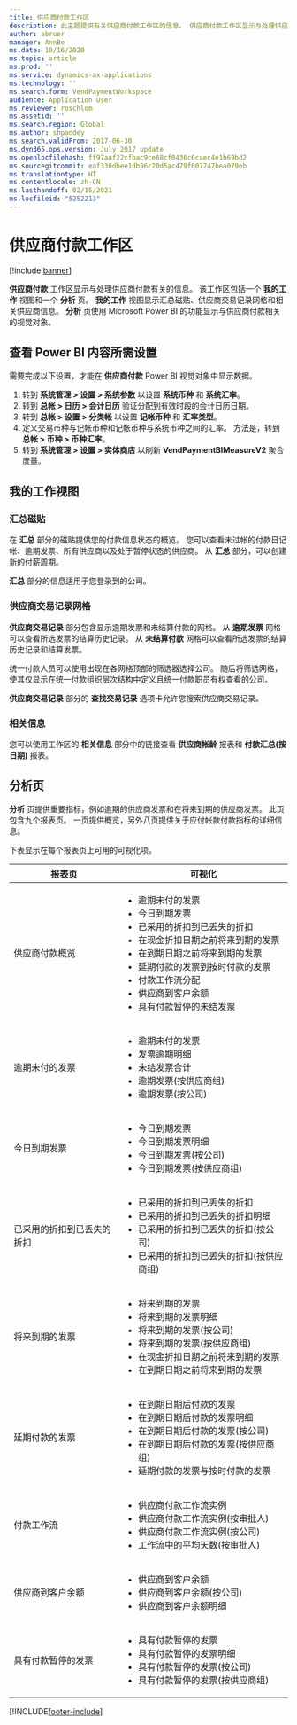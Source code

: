```yaml
---
title: 供应商付款工作区
description: 此主题提供有关供应商付款工作区的信息。 供应商付款工作区显示与处理供应商付款有关的信息。
author: abruer
manager: AnnBe
ms.date: 10/16/2020
ms.topic: article
ms.prod: ''
ms.service: dynamics-ax-applications
ms.technology: ''
ms.search.form: VendPaymentWorkspace
audience: Application User
ms.reviewer: roschlom
ms.assetid: ''
ms.search.region: Global
ms.author: shpandey
ms.search.validFrom: 2017-06-30
ms.dyn365.ops.version: July 2017 update
ms.openlocfilehash: ff97aaf22cfbac9ce68cf0436c6caec4e1b69bd2
ms.sourcegitcommit: eaf330dbee1db96c20d5ac479f007747bea079eb
ms.translationtype: HT
ms.contentlocale: zh-CN
ms.lasthandoff: 02/15/2021
ms.locfileid: "5252213"
---
```

# <a name="vendor-payments-workspace"></a>供应商付款工作区

[!include [banner](../includes/banner.md)]

**供应商付款** 工作区显示与处理供应商付款有关的信息。 该工作区包括一个 **我的工作** 视图和一个 **分析** 页。 **我的工作** 视图显示汇总磁贴、供应商交易记录网格和相关供应商信息。 **分析** 页使用 Microsoft Power BI 的功能显示与供应商付款相关的视觉对象。

## <a name="setup-needed-to-view-power-bi-content"></a>查看 Power BI 内容所需设置

需要完成以下设置，才能在 **供应商付款** Power BI 视觉对象中显示数据。
1. 转到 **系统管理 > 设置 > 系统参数** 以设置 **系统币种** 和 **系统汇率**。
2. 转到 **总帐 > 日历 > 会计日历** 验证分配到有效时段的会计日历日期。
3. 转到 **总帐 > 设置 > 分类帐** 以设置 **记帐币种** 和 **汇率类型**。 
4. 定义交易币种与记帐币种和记帐币种与系统币种之间的汇率。 方法是，转到 **总帐 > 币种 > 币种汇率**。
5. 转到 **系统管理 > 设置 > 实体商店** 以刷新 **VendPaymentBIMeasureV2** 聚合度量。

## <a name="my-work-view"></a>我的工作视图

### <a name="summary-tiles"></a>汇总磁贴

在 **汇总** 部分的磁贴提供您的付款信息状态的概览。 您可以查看未过帐的付款日记帐、逾期发票、所有供应商以及处于暂停状态的供应商。 从 **汇总** 部分，可以创建新的付薪周期。

**汇总** 部分的信息适用于您登录到的公司。

### <a name="vendor-transactions-grids"></a>供应商交易记录网格

**供应商交易记录** 部分包含显示逾期发票和未结算付款的网格。 从 **逾期发票** 网格可以查看所选发票的结算历史记录。 从 **未结算付款** 网格可以查看所选发票的结算历史记录和结算发票。

统一付款人员可以使用出现在各网格顶部的筛选器选择公司。 随后将筛选网格，使其仅显示在统一付款组织层次结构中定义且统一付款职员有权查看的公司。

**供应商交易记录** 部分的 **查找交易记录** 选项卡允许您搜索供应商交易记录。

### <a name="related-information"></a>相关信息

您可以使用工作区的 **相关信息** 部分中的链接查看 **供应商帐龄** 报表和 **付款汇总(按日期)** 报表。

## <a name="analytics-page"></a>分析页

**分析** 页提供重要指标，例如逾期的供应商发票和在将来到期的供应商发票。 此页包含九个报表页。 一页提供概览，另外八页提供关于应付帐款付款指标的详细信息。

下表显示在每个报表页上可用的可视化项。


|            报表页            |                                                                                                                                                                                可视化                                                                                                                                                                                |
|-----------------------------------|-----------------------------------------------------------------------------------------------------------------------------------------------------------------------------------------------------------------------------------------------------------------------------------------------------------------------------------------------------------------------------|
|     供应商付款概览      | <ul><li>逾期未付的发票</li><li>今日到期发票</li><li>已采用的折扣到已丢失的折扣</li><li>在现金折扣日期之前将来到期的发票</li><li>在到期日期之前将来到期的发票</li><li>延期付款的发票到按时付款的发票</li><li>付款工作流分配</li><li>供应商到客户余额</li><li>具有付款暂停的未结发票</li></ul> |
|         逾期未付的发票         |                                                                                             <ul><li>逾期未付的发票</li><li>发票逾期明细</li><li>未结发票合计</li><li>逾期发票(按供应商组)</li><li>逾期发票(按公司)</li></ul>                                                                                              |
|        今日到期发票         |                                                                                                         <ul><li>今日到期发票</li><li>今日到期发票明细</li><li>今日到期发票(按公司)</li><li>今日到期发票(按供应商组)</li></ul>                                                                                                          |
| 已采用的折扣到已丢失的折扣 |                                                                             <ul><li>已采用的折扣到已丢失的折扣</li><li>已采用的折扣到已丢失的折扣明细</li><li>已采用的折扣到已丢失的折扣(按公司)</li><li>已采用的折扣到已丢失的折扣(按供应商组)</li></ul>                                                                              |
|      将来到期的发票       |                                                 <ul><li>将来到期的发票</li><li>将来到期的发票明细</li><li>将来到期的发票(按公司)</li><li>将来到期的发票(按供应商组)</li><li>在现金折扣日期之前将来到期的发票</li><li>在到期日期之前将来到期的发票</li></ul>                                                  |
|        延期付款的发票         |                                                         <ul><li>在到期日期后付款的发票</li><li>在到期日期后付款的发票明细</li><li>在到期日期后付款的发票(按公司)</li><li>在到期日期后付款的发票(按供应商组)</li><li>延期付款的发票与按时付款的发票</li></ul>                                                          |
|         付款工作流          |                                                                                <ul><li>供应商付款工作流实例</li><li>供应商付款工作流实例(按审批人)</li><li>供应商付款工作流实例(按公司)</li><li>工作流中的平均天数(按审批人)</li></ul>                                                                                |
|    供应商到客户余额     |                                                                                                                   <ul><li>供应商到客户余额</li><li>供应商到客户余额(按公司)</li><li>供应商到客户余额明细</li></ul>                                                                                                                    |
|    具有付款暂停的发票     |                                                                                         <ul><li>具有付款暂停的发票</li><li>具有付款暂停的发票明细</li><li>具有付款暂停的发票(按公司)</li><li>具有付款暂停的发票(按供应商组)</li></ul>                                                                                          |



[!INCLUDE[footer-include](../../includes/footer-banner.md)]